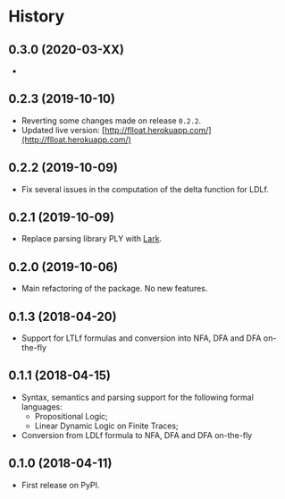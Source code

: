 # History

## 0.3.0 (2020-03-XX)

* 

## 0.2.3 (2019-10-10)

* Reverting some changes made on release `0.2.2`.
* Updated live version: [http://flloat.herokuapp.com/](http://flloat.herokuapp.com/)

## 0.2.2 (2019-10-09)

* Fix several issues in the computation of the delta function for LDLf.

## 0.2.1 (2019-10-09)

* Replace parsing library PLY with [Lark](https://github.com/lark-parser/lark).


## 0.2.0 (2019-10-06)

* Main refactoring of the package. No new features.

## 0.1.3 (2018-04-20)

* Support for LTLf formulas and conversion into NFA, DFA and DFA on-the-fly

## 0.1.1 (2018-04-15)

* Syntax, semantics and parsing support for the following formal languages:
    * Propositional Logic;
    * Linear Dynamic Logic on Finite Traces;
* Conversion from LDLf formula to NFA, DFA and DFA on-the-fly

## 0.1.0 (2018-04-11)

* First release on PyPI.


